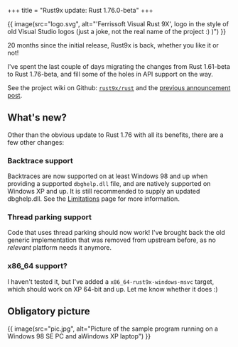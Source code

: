 +++
title = "Rust9x update: Rust 1.76.0-beta"
+++

{{ image(src="logo.svg",
   alt="'Ferrissoft Visual Rust 9X', logo in the style of old Visual Studio logos (just a joke, not the real name of the project :) )") }}

20 months since the initial release, Rust9x is back, whether you like it or not!

I've spent the last couple of days migrating the changes from Rust 1.61-beta to Rust 1.76-beta, and
fill some of the holes in API support on the way.

See the project wiki on Github:
[`rust9x/rust`](https://github.com/rust9x/rust/wiki) and the [previous announcement
post]((@/blog/2022-04-21-announcing-rust9x/index.md)).

## What's new?

Other than the obvious update to Rust 1.76 with all its benefits, there are a few other changes:

### Backtrace support

Backtraces are now supported on at least Windows 98 and up when providing a supported `dbghelp.dll`
file, and are natively supported on Windows XP and up. It is still recommended to supply an updated
dbghelp.dll. See the [Limitations](https://github.com/rust9x/rust/wiki/Limitations) page for more
information.

### Thread parking support

Code that uses thread parking should now work! I've brought back the old generic implementation that
was removed from upstream before, as no *relevant* platform needs it anymore.

### x86_64 support?

I haven't tested it, but I've added a `x86_64-rust9x-windows-msvc` target, which should work on
XP 64-bit and up. Let me know whether it does :)

## Obligatory picture

{{ image(src="pic.jpg", alt="Picture of the sample program running on a Windows 98 SE PC and aWindows XP laptop") }}

